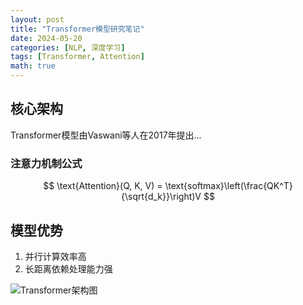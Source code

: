```yaml
---
layout: post
title: "Transformer模型研究笔记"
date: 2024-05-20
categories: [NLP, 深度学习]
tags: [Transformer, Attention]
math: true
---
```


## 核心架构

Transformer模型由Vaswani等人在2017年提出...

### 注意力机制公式

$$
\text{Attention}(Q, K, V) = \text{softmax}\left(\frac{QK^T}{\sqrt{d_k}}\right)V
$$

## 模型优势

1. 并行计算效率高
2. 长距离依赖处理能力强

![Transformer架构图](/assets/images/transformer.png)